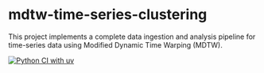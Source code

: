 # mdtw-time-series-clustering
This project implements a complete data ingestion and analysis pipeline for time-series data using Modified Dynamic Time Warping (MDTW).

[![Python CI with uv](https://github.com/YagmurGULEC/mdtw-time-series-clustering/actions/workflows/tests.yml/badge.svg)](https://github.com/YagmurGULEC/mdtw-time-series-clustering/actions/workflows/tests.yml)

